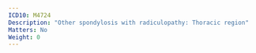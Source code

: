 ```yaml
---
ICD10: M4724
Description: "Other spondylosis with radiculopathy: Thoracic region"
Matters: No
Weight: 0
---
```


